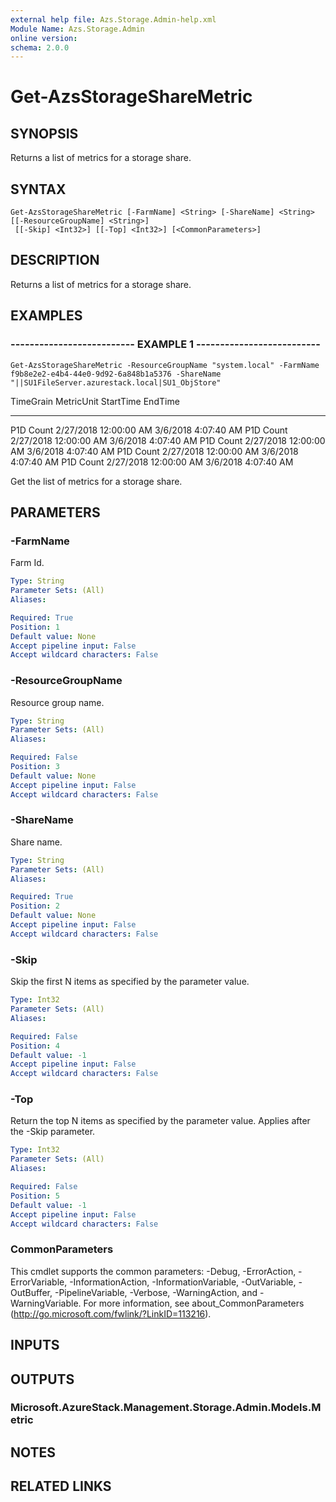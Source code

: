 ```yaml
---
external help file: Azs.Storage.Admin-help.xml
Module Name: Azs.Storage.Admin
online version: 
schema: 2.0.0
---
```


# Get-AzsStorageShareMetric

## SYNOPSIS
Returns a list of metrics for a storage share.

## SYNTAX

```
Get-AzsStorageShareMetric [-FarmName] <String> [-ShareName] <String> [[-ResourceGroupName] <String>]
 [[-Skip] <Int32>] [[-Top] <Int32>] [<CommonParameters>]
```

## DESCRIPTION
Returns a list of metrics for a storage share.

## EXAMPLES

### -------------------------- EXAMPLE 1 --------------------------
```
Get-AzsStorageShareMetric -ResourceGroupName "system.local" -FarmName f9b8e2e2-e4b4-44e0-9d92-6a848b1a5376 -ShareName "||SU1FileServer.azurestack.local|SU1_ObjStore"
```

TimeGrain                      MetricUnit                     StartTime                      EndTime
---------                      ----------                     ---------                      -------
P1D                            Count                          2/27/2018 12:00:00 AM          3/6/2018 4:07:40 AM
P1D                            Count                          2/27/2018 12:00:00 AM          3/6/2018 4:07:40 AM
P1D                            Count                          2/27/2018 12:00:00 AM          3/6/2018 4:07:40 AM
P1D                            Count                          2/27/2018 12:00:00 AM          3/6/2018 4:07:40 AM
P1D                            Count                          2/27/2018 12:00:00 AM          3/6/2018 4:07:40 AM

   Get the list of metrics for a storage share.

## PARAMETERS

### -FarmName
Farm Id.

```yaml
Type: String
Parameter Sets: (All)
Aliases: 

Required: True
Position: 1
Default value: None
Accept pipeline input: False
Accept wildcard characters: False
```

### -ResourceGroupName
Resource group name.

```yaml
Type: String
Parameter Sets: (All)
Aliases: 

Required: False
Position: 3
Default value: None
Accept pipeline input: False
Accept wildcard characters: False
```

### -ShareName
Share name.

```yaml
Type: String
Parameter Sets: (All)
Aliases: 

Required: True
Position: 2
Default value: None
Accept pipeline input: False
Accept wildcard characters: False
```

### -Skip
Skip the first N items as specified by the parameter value.

```yaml
Type: Int32
Parameter Sets: (All)
Aliases: 

Required: False
Position: 4
Default value: -1
Accept pipeline input: False
Accept wildcard characters: False
```

### -Top
Return the top N items as specified by the parameter value.
Applies after the -Skip parameter.

```yaml
Type: Int32
Parameter Sets: (All)
Aliases: 

Required: False
Position: 5
Default value: -1
Accept pipeline input: False
Accept wildcard characters: False
```

### CommonParameters
This cmdlet supports the common parameters: -Debug, -ErrorAction, -ErrorVariable, -InformationAction, -InformationVariable, -OutVariable, -OutBuffer, -PipelineVariable, -Verbose, -WarningAction, and -WarningVariable. For more information, see about_CommonParameters (http://go.microsoft.com/fwlink/?LinkID=113216).

## INPUTS

## OUTPUTS

### Microsoft.AzureStack.Management.Storage.Admin.Models.Metric

## NOTES

## RELATED LINKS

